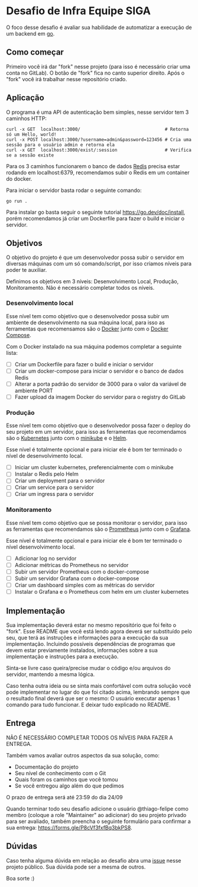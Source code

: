 # Desafio de Infra Equipe SIGA

O foco desse desafio é avaliar sua habilidade de automatizar a execução de um backend em [go](https://go.dev/).

## Como começar
Primeiro você irá dar "fork" nesse projeto (para isso é necessário criar uma conta no GitLab). O botão de "fork" fica no canto superior direito. Após o "fork" você irá trabalhar nesse repositório criado.

## Aplicação
O programa é uma API de autenticação bem simples, nesse servidor tem 3 caminhos HTTP:
```shell
curl -x GET  localhost:3000/                                # Retorna só um Hello, world!
curl -x POST localhost:3000/?username=admin&password=123456 # Cria uma sessão para o usuário admin e retorna ela
curl -x GET  localhost:3000/exist/:session                  # Verifica se a sessão existe
```

Para os 3 caminhos funcionarem o banco de dados [Redis](https://redis.io/docs/about/) precisa estar rodando em localhost:6379, recomendamos subir o Redis em um container do docker.

Para iniciar o servidor basta rodar o seguinte comando:
```shell
go run .
```
Para instalar go basta seguir o seguinte tutorial https://go.dev/doc/install, porém recomendamos já criar um Dockerfile para fazer o build e iniciar o servidor.

## Objetivos

O objetivo do projeto é que um desenvolvedor possa subir o servidor em diversas máquinas com um só comando/script, por isso criamos níveis para poder te auxiliar.

Definimos os objetivos em 3 níveis: Desenvolvimento Local, Produção, Monitoramento. Não é necessário completar todos os níveis.

### Desenvolvimento local
Esse nível tem como objetivo que o desenvolvedor possa subir um ambiente de desenvolvimento na sua máquina local, para isso as ferramentas que recomensamos são o [Docker](https://docs.docker.com/get-docker/) junto com o [Docker Compose](https://docs.docker.com/compose/).

Com o Docker instalado na sua máquina podemos completar a seguinte lista: 
- [ ] Criar um Dockerfile para fazer o build e iniciar o servidor
- [ ] Criar um docker-compose para iniciar o servidor e o banco de dados Redis
- [ ] Alterar a porta padrão do servidor de 3000 para o valor da variável de ambiente PORT
- [ ] Fazer upload da imagem Docker do servidor para o registry do GitLab

### Produção
Esse nível tem como objetivo que o desenvolvedor possa fazer o deploy do seu projeto em um servidor, para isso as ferramentas que recomendamos são o [Kubernetes](https://kubernetes.io/docs/concepts/overview/) junto com o [minikube](https://minikube.sigs.k8s.io/docs/) e o [Helm](https://helm.sh/docs/).

Esse nível é totalmente opcional e para iniciar ele é bom ter terminado o nível de desenvolvimento local.

- [ ] Iniciar um cluster kubernetes, preferencialmente com o minikube
- [ ] Instalar o Redis pelo Helm
- [ ] Criar um deployment para o servidor
- [ ] Criar um service para o servidor
- [ ] Criar um ingress para o servidor

### Monitoramento
Esse nível tem como objetivo que se possa monitorar o servidor, para isso as ferramentas que recomendamos são o [Prometheus](https://prometheus.io/docs/introduction/overview/) junto com o [Grafana](https://grafana.com/docs/grafana/latest/getting-started/).

Esse nível é totalmente opcional e para iniciar ele é bom ter terminado o nível desenvolvimento local.

- [ ] Adicionar log no servidor
- [ ] Adicionar métricas do Prometheus no servidor 
- [ ] Subir um servidor Prometheus com o docker-compose
- [ ] Subir um servidor Grafana com o docker-compose
- [ ] Criar um dashboard simples com as métricas do servidor
- [ ] Instalar o Grafana e o Prometheus com helm em um cluster kubernetes

## Implementação
Sua implementação deverá estar no mesmo repositório que foi feito o "fork". Esse README que você está lendo agora deverá ser substituído pelo seu, que terá as instruções e informações para a execução da sua implementação. Incluindo possíveis dependências de programas que devem estar previamente instalados, informações sobre a sua implementação e instruções para a execução.

Sinta-se livre caso queira/precise mudar o código e/ou arquivos do servidor, mantendo a mesma lógica.

Caso tenha outra ideia ou se sinta mais confortável com outra solução você pode implementar no lugar do que foi citado acima, lembrando sempre que o resultado final deverá que ser o mesmo: O usuário executar apenas 1 comando para tudo funcionar. E deixar tudo explicado no README.

## Entrega
NÃO É NECESSÁRIO COMPLETAR TODOS OS NÍVEIS PARA FAZER A ENTREGA.

Também vamos avaliar outros aspectos da sua solução, como:
- Documentação do projeto
- Seu nível de conhecimento com o Git
- Quais foram os caminhos que você tomou
- Se você entregou algo além do que pedimos

O prazo de entrega será até 23:59 do dia 24/09

Quando terminar todo seu desafio adicione o usuário @thiago-felipe como membro (coloque a role "Maintainer" ao adicionar) do seu projeto privado para ser avaliado, também preencha o seguinte formulário para confirmar a sua entrega: https://forms.gle/P8cVf3fxfBq3bkPS8.

## Dúvidas
Caso tenha alguma dúvida em relação ao desafio abra uma [issue](https://gitlab.com/ltellesfl/desafio-infra/-/issues/new) nesse projeto público. Sua dúvida pode ser a mesma de outros.

Boa sorte :)

